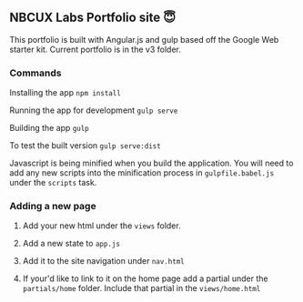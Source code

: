 ## NBCUX Labs Portfolio site 😇

This portfolio is built with Angular.js and gulp based off the Google Web starter kit. Current portfolio is in the v3 folder. 

### Commands

Installing the app
```npm install```

Running the app for development
```gulp serve```

Building the app
```gulp```

To test the built version
```gulp serve:dist```


Javascript is being minified when you build the application. You will need to add any new scripts into the minification process in ```gulpfile.babel.js``` under the ```scripts``` task.

### Adding a new page

1. Add your new html under the ```views``` folder.

2. Add a new state to ```app.js```

3. Add it to the site navigation under ```nav.html```

4. If your'd like to link to it on the home page add a partial under the ```partials/home``` folder. Include that partial in the ```views/home.html```